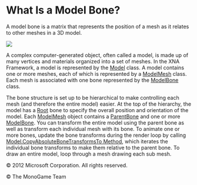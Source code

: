 

# What Is a Model Bone?

A model bone is a matrix that represents the position of a mesh as it relates to other meshes in a 3D model.

![](Model-ModelMesh.png)

A complex computer-generated object, often called a model, is made up of many vertices and materials organized into a set of meshes. In the XNA Framework, a model is represented by the [Model](T_Microsoft_Xna_Framework_Graphics_Model.md) class. A model contains one or more meshes, each of which is represented by a [ModelMesh](T_Microsoft_Xna_Framework_Graphics_ModelMesh.md) class. Each mesh is associated with one bone represented by the [ModelBone](T_Microsoft_Xna_Framework_Graphics_ModelBone.md) class.

The bone structure is set up to be hierarchical to make controlling each mesh (and therefore the entire model) easier. At the top of the hierarchy, the model has a [Root](P_Microsoft_Xna_Framework_Graphics_Model_Root.md) bone to specify the overall position and orientation of the model. Each [ModelMesh](T_Microsoft_Xna_Framework_Graphics_ModelMesh.md) object contains a [ParentBone](P_Microsoft_Xna_Framework_Graphics_ModelMesh_ParentBone.md) and one or more [ModelBone](T_Microsoft_Xna_Framework_Graphics_ModelBone.md). You can transform the entire model using the parent bone as well as transform each individual mesh with its bone. To animate one or more bones, update the bone transforms during the render loop by calling [Model.CopyAbsoluteBoneTransformsTo Method](M_Microsoft_Xna_Framework_Graphics_Model_CopyAbsoluteBoneTransformsTo.md), which iterates the individual bone transforms to make them relative to the parent bone. To draw an entire model, loop through a mesh drawing each sub mesh.

© 2012 Microsoft Corporation. All rights reserved.  

© The MonoGame Team